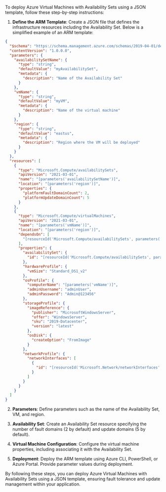 To deploy Azure Virtual Machines with Availability Sets using a JSON template, follow these step-by-step instructions:

1. **Define the ARM Template**: Create a JSON file that defines the infrastructure resources including the Availability Set. Below is a simplified example of an ARM template:

```json
{
  "$schema": "https://schema.management.azure.com/schemas/2019-04-01/deploymentTemplate.json#",
  "contentVersion": "1.0.0.0",
  "parameters": {
    "availabilitySetName": {
      "type": "string",
      "defaultValue": "myAvailabilitySet",
      "metadata": {
        "description": "Name of the Availability Set"
      }
    },
    "vmName": {
      "type": "string",
      "defaultValue": "myVM",
      "metadata": {
        "description": "Name of the virtual machine"
      }
    },
    "region": {
      "type": "string",
      "defaultValue": "eastus",
      "metadata": {
        "description": "Region where the VM will be deployed"
      }
    }
  },
  "resources": [
    {
      "type": "Microsoft.Compute/availabilitySets",
      "apiVersion": "2021-03-01",
      "name": "[parameters('availabilitySetName')]",
      "location": "[parameters('region')]",
      "properties": {
        "platformFaultDomainCount": 2,
        "platformUpdateDomainCount": 5
      }
    },
    {
      "type": "Microsoft.Compute/virtualMachines",
      "apiVersion": "2021-03-01",
      "name": "[parameters('vmName')]",
      "location": "[parameters('region')]",
      "dependsOn": [
        "[resourceId('Microsoft.Compute/availabilitySets', parameters('availabilitySetName'))]"
      ],
      "properties": {
        "availabilitySet": {
          "id": "[resourceId('Microsoft.Compute/availabilitySets', parameters('availabilitySetName'))]"
        },
        "hardwareProfile": {
          "vmSize": "Standard_DS1_v2"
        },
        "osProfile": {
          "computerName": "[parameters('vmName')]",
          "adminUsername": "adminUser",
          "adminPassword": "Admin@123456"
        },
        "storageProfile": {
          "imageReference": {
            "publisher": "MicrosoftWindowsServer",
            "offer": "WindowsServer",
            "sku": "2019-Datacenter",
            "version": "latest"
          },
          "osDisk": {
            "createOption": "FromImage"
          }
        },
        "networkProfile": {
          "networkInterfaces": [
            {
              "id": "[resourceId('Microsoft.Network/networkInterfaces', variables('nicName'))]"
            }
          ]
        }
      }
    }
  ]
}
```

2. **Parameters**: Define parameters such as the name of the Availability Set, VM, and region.

3. **Availability Set**: Create an Availability Set resource specifying the number of fault domains (2 by default) and update domains (5 by default).

4. **Virtual Machine Configuration**: Configure the virtual machine properties, including associating it with the Availability Set.

5. **Deployment**: Deploy the ARM template using Azure CLI, PowerShell, or Azure Portal. Provide parameter values during deployment.

By following these steps, you can deploy Azure Virtual Machines with Availability Sets using a JSON template, ensuring fault tolerance and update management within your application.
